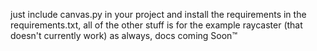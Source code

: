 just include canvas.py in your project and install the requirements in the requirements.txt, all of the other stuff is for the example raycaster (that doesn't currently work)
as always, docs coming Soon:tm:

